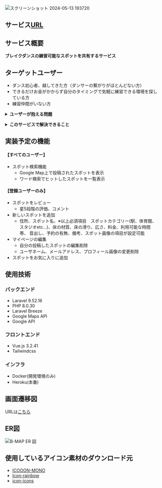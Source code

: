 
![スクリーンショット 2024-05-13 193720](https://github.com/bboysk-2/B-map/assets/140153753/51a5e682-215a-4a94-80e8-ccd24749ca22)


## サービス[URL](https://b-map-749a2d979506.herokuapp.com/)
## サービス概要
**ブレイクダンスの練習可能なスポットを共有するサービス**

## ターゲットユーザー
- ダンス初心者、越してきた方（ダンサーの繋がりがほとんどない方）
- できるだけお金がかからず自分のタイミングで気軽に練習できる環境を探している方
- 練習仲間がいない方

**<details><summary>ユーザーが抱える問題</summary>**
    
    ブレイクダンサーなら誰しも一度は経験したであろう問題
    
    「ブレイクダンスは広さや床の材質に大きく左右されるため、ブレイクダンスに適した練習場所がなかなか見つからない…」
    
    「ブレイクダンスに適した広さのスタジオを一人で予約しようものなら料金が嵩んでしまう…」
    
    「身近にダンスコミュニティがなく、どこで練習したらいいかわからない。仕方なくいつも一人で練習している…」等々
    
    「B-MAP」では、
    そんな問題に悩む迷えるB-BOY(ブレイクダンサー)達を救済すべく、ユーザ同士がおススメの練習スポットを共有することで
    練習場所難民を救い、練習場所でのダンサー同士のコミュニティの形成を実現します！

</details>
    
**<details><summary>このサービスで解決できること</summary>**
    
    「B-MAP」は、上記のような問題に対応すべくブレイクダンスの練習場所探しに特化したサービスとなっております。
    
    -----------------------------------------
    「ブレイクダンスは広さや床の材質に大きく左右されるため、ブレイクダンスに適した練習場所がなかなか見つからない…」
    　→「床の材質」、「広さ」、「スポットカテゴリー(駅、体育館、スタジオetc...)」等の設定項目をスポット情報から閲覧できるため、
     自分のお好みの練習場所を探すことができる。

    「ブレイクダンスに適した広さのスタジオを一人で予約しようものなら料金が嵩んでしまう…」
     →駅、公民館、体育館等の安価もしくは無料で利用可能なスポットも探せるため、金銭的な心配をする必要がない。

    「身近にダンスコミュニティがなく、どこで練習したらいいかわからない。仕方なくいつも一人で練習している…」
     →自分がよく練習している練習場所を共有することで他のダンサーとのつながりが生まれる。
     (案外こんな身近にダンサーいたんだ...というのはあるある)
    -----------------------------------------
    
</details>

## 実装予定の機能
#### 【すべてのユーザー】
- スポット検索機能
    - Google Map上で投稿されたスポットを表示
    - ワード検索でヒットしたスポットを一覧表示

#### 【登録ユーザーのみ】
- スポットをレビュー
    - 星5段階の評価、コメント
- 新しいスポットを追加
    - 住所、スポット名、※以上必須項目　スポットカテゴリー(駅、体育館、スタジオetc...)、床の材質、床の滑り、広さ、料金、利用可能な時間帯、
    音出し、予約の有無、備考、スポット画像の項目が設定可能
- マイページの編集
    - 自分の投稿したスポットの編集削除
    - ユーザネーム、メールアドレス、プロフィール画像の変更削除
- スポットをお気に入りに追加


## 使用技術
### バックエンド
- Laravel 9.52.16
- PHP 8.0.30
- Laravel Breeze
- Google Maps API
- Google API

### フロントエンド
- Vue.js 3.2.41
- Tailwindcss

### インフラ
- Docker(開発環境のみ)
- Heroku(本番)

## 画面遷移図
URLは[こちら](https://www.figma.com/file/xmpQV2hp7EkaM1jdLY8d8W/B-MAP?type=design&node-id=0%3A1&mode=design&t=TQQQbFtUOsM9izlH-1)

## ER図
![B-MAP ER 図 ](https://github.com/bboysk-2/B-map/assets/140153753/5541164f-4cbd-4089-9923-178e8a7c0250)


## 使用しているアイコン素材のダウンロード元
- [ICOOON-MONO](https://icooon-mono.com/)
- [Icon-rainbow](https://icon-rainbow.com/)
- [icon-icons](https://icon-icons.com/)
